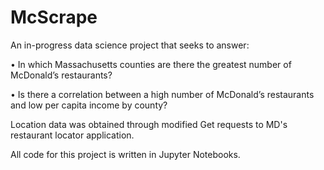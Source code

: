 # McScrape
An in-progress data science project that seeks to answer:

• In which Massachusetts counties are there the greatest number of McDonald’s restaurants?

• Is there a correlation between a high number of McDonald’s restaurants and low per capita income by county?

Location data was obtained through modified Get requests to MD's restaurant locator application.

All code for this project is written in Jupyter Notebooks. 
